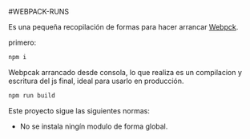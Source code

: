 #WEBPACK-RUNS

Es una pequeña recopilación de formas para hacer arrancar [Webpck](webpack.github.io).

primero:
```bash
npm i
```


Webpcak arrancado desde consola, lo que realiza es un compilacion y escritura del js final, ideal para usarlo en producción.
```bash
npm run build
```


Este proyecto sigue las siguientes normas:

- No se instala ningín modulo de forma global.
